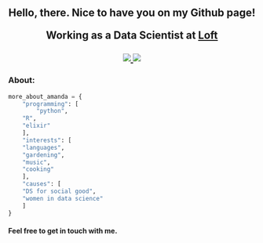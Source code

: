 <h2 align='center'> Hello, there. Nice to have you on my Github page! 


<p align='center'> Working as a Data Scientist at <a href="http://loft.com.br"> Loft </a></p>

<p align="center">
    <a href="https://linkedin.com/in/amanda-ferraboli/">
            <img src="https://img.shields.io/badge/-amanda.ferraboli-0077B5?style=flat&logo=Linkedin&logoColor=white"/>
    </a>
    <a href="https://medium.com/@amanda.ferraboli">
	<img src="https://img.shields.io/badge/-amanda.ferraboli-black?style=flat&logo=Medium&logoColor=white"/>
    </a>
</p>



<h3> About: </h3>

```python
more_about_amanda = {
    "programming": [
    	"python",
	"R", 
	"elixir"
    ],
    "interests": [
	"languages", 
	"gardening", 
	"music",
	"cooking"
    ],
    "causes": [
	"DS for social good", 
	"women in data science"
    ]
}
```
<h4> Feel free to get in touch with me. </h4>

